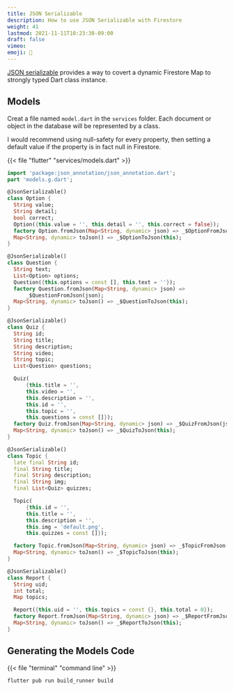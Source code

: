 ```yaml
---
title: JSON Serializable
description: How to use JSON Serializable with Firestore
weight: 41
lastmod: 2021-11-11T10:23:30-09:00
draft: false
vimeo:
emoji: 💽
---
```


[JSON serializable](https://pub.dev/packages/json_serializable) provides a way to covert a dynamic Firestore Map to strongly typed Dart class instance.

## Models

Creat a file named `model.dart` in the `services` folder. Each document or object in the database will be represented by a class.

I would recommend using null-safety for every property, then setting a default value if the property is in fact null in Firestore.

{{< file "flutter" "services/models.dart" >}}
```dart
import 'package:json_annotation/json_annotation.dart';
part 'models.g.dart';

@JsonSerializable()
class Option {
  String value;
  String detail;
  bool correct;
  Option({this.value = '', this.detail = '', this.correct = false});
  factory Option.fromJson(Map<String, dynamic> json) => _$OptionFromJson(json);
  Map<String, dynamic> toJson() => _$OptionToJson(this);
}

@JsonSerializable()
class Question {
  String text;
  List<Option> options;
  Question({this.options = const [], this.text = ''});
  factory Question.fromJson(Map<String, dynamic> json) =>
      _$QuestionFromJson(json);
  Map<String, dynamic> toJson() => _$QuestionToJson(this);
}

@JsonSerializable()
class Quiz {
  String id;
  String title;
  String description;
  String video;
  String topic;
  List<Question> questions;

  Quiz(
      {this.title = '',
      this.video = '',
      this.description = '',
      this.id = '',
      this.topic = '',
      this.questions = const []});
  factory Quiz.fromJson(Map<String, dynamic> json) => _$QuizFromJson(json);
  Map<String, dynamic> toJson() => _$QuizToJson(this);
}

@JsonSerializable()
class Topic {
  late final String id;
  final String title;
  final String description;
  final String img;
  final List<Quiz> quizzes;

  Topic(
      {this.id = '',
      this.title = '',
      this.description = '',
      this.img = 'default.png',
      this.quizzes = const []});

  factory Topic.fromJson(Map<String, dynamic> json) => _$TopicFromJson(json);
  Map<String, dynamic> toJson() => _$TopicToJson(this);
}

@JsonSerializable()
class Report {
  String uid;
  int total;
  Map topics;

  Report({this.uid = '', this.topics = const {}, this.total = 0});
  factory Report.fromJson(Map<String, dynamic> json) => _$ReportFromJson(json);
  Map<String, dynamic> toJson() => _$ReportToJson(this);
}
```

## Generating the Models Code

{{< file "terminal" "command line" >}}
```bash
flutter pub run build_runner build
```